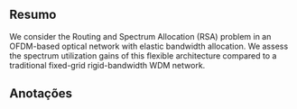 ## Resumo

We consider the Routing and Spectrum Allocation (RSA) problem in an OFDM-based optical network with elastic bandwidth allocation. We assess the spectrum utilization gains of this flexible architecture compared to a traditional fixed-grid rigid-bandwidth WDM network.


## Anotações

